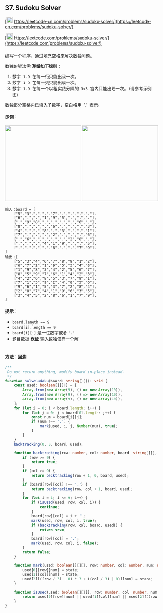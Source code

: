 ## 37. Sudoku Solver

[<img src="https://static.leetcode-cn.com/cn-mono-assets/production/assets/logo-dark-cn.c42314a8.svg" height="20" /> https://leetcode-cn.com/problems/sudoku-solver/](https://leetcode-cn.com/problems/sudoku-solver/)

[<img src="https://assets.leetcode.com/static_assets/public/webpack_bundles/images/logo-dark.e99485d9b.svg" height="20"/> https://leetcode.com/problems/sudoku-solver/](https://leetcode.com/problems/sudoku-solver/)

###

编写一个程序，通过填充空格来解决数独问题。

数独的解法需 **遵循如下规则**：

1. 数字  `1-9`  在每一行只能出现一次。
2. 数字  `1-9`  在每一列只能出现一次。
3. 数字  `1-9`  在每一个以粗实线分隔的  `3x3`  宫内只能出现一次。（请参考示例图）

数独部分空格内已填入了数字，空白格用  '.'  表示。

#### 示例：

<img src="https://assets.leetcode-cn.com/aliyun-lc-upload/uploads/2021/04/12/250px-sudoku-by-l2g-20050714svg.png" width="250" />

<img src="https://assets.leetcode-cn.com/aliyun-lc-upload/uploads/2021/04/12/250px-sudoku-by-l2g-20050714_solutionsvg.png" width="250" />

```
输入：board = [
    ["5","3",".",".","7",".",".",".","."],
    ["6",".",".","1","9","5",".",".","."],
    [".","9","8",".",".",".",".","6","."],
    ["8",".",".",".","6",".",".",".","3"],
    ["4",".",".","8",".","3",".",".","1"],
    ["7",".",".",".","2",".",".",".","6"],
    [".","6",".",".",".",".","2","8","."],
    [".",".",".","4","1","9",".",".","5"],
    [".",".",".",".","8",".",".","7","9"],
]
输出：[
    ["5","3","4","6","7","8","9","1","2"],
    ["6","7","2","1","9","5","3","4","8"],
    ["1","9","8","3","4","2","5","6","7"],
    ["8","5","9","7","6","1","4","2","3"],
    ["4","2","6","8","5","3","7","9","1"],
    ["7","1","3","9","2","4","8","5","6"],
    ["9","6","1","5","3","7","2","8","4"],
    ["2","8","7","4","1","9","6","3","5"],
    ["3","4","5","2","8","6","1","7","9"],
]
```

#### 提示：

-   `board.length == 9`
-   `board[i].length == 9`
-   `board[i][j]` 是一位数字或者 `'.'`
-   题目数据 **保证** 输入数独仅有一个解

#

#### 方法：回溯

```ts
/**
 Do not return anything, modify board in-place instead.
 */
function solveSudoku(board: string[][]): void {
    const used: boolean[][][] = [
        Array.from(new Array(9), () => new Array(10)),
        Array.from(new Array(9), () => new Array(10)),
        Array.from(new Array(9), () => new Array(10)),
    ];
    for (let i = 0; i < board.length; i++) {
        for (let j = 0; j < board[0].length; j++) {
            const num = board[i][j];
            if (num !== '.') {
                mark(used, i, j, Number(num), true);
            }
        }
    }
    backtracking(0, 0, board, used);

    function backtracking(row: number, col: number, board: string[][], used: boolean[][][]): boolean {
        if (row >= 9) {
            return true;
        }
        if (col >= 9) {
            return backtracking(row + 1, 0, board, used);
        }
        if (board[row][col] !== '.') {
            return backtracking(row, col + 1, board, used);
        }
        for (let i = 1; i <= 9; i++) {
            if (isUsed(used, row, col, i)) {
                continue;
            }
            board[row][col] = i + '';
            mark(used, row, col, i, true);
            if (backtracking(row, col, board, used)) {
                return true;
            }
            board[row][col] = '.';
            mark(used, row, col, i, false);
        }
        return false;
    }

    function mark(used: boolean[][][], row: number, col: number, num: number, state: boolean) {
        used[0][row][num] = state;
        used[1][col][num] = state;
        used[2][((row / 3) | 0) * 3 + ((col / 3) | 0)][num] = state;
    }

    function isUsed(used: boolean[][][], row: number, col: number, num: number) {
        return used[0][row][num] || used[1][col][num] || used[2][((row / 3) | 0) * 3 + ((col / 3) | 0)][num];
    }
}
```
